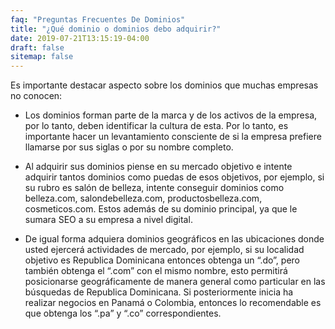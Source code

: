 ```yaml
---
faq: "Preguntas Frecuentes De Dominios"
title: "¿Qué dominio o dominios debo adquirir?"
date: 2019-07-21T13:15:19-04:00
draft: false
sitemap: false
---
```


Es importante destacar aspecto sobre los dominios que muchas empresas no conocen:

* Los dominios forman parte de la marca y de los activos de la empresa, por lo tanto, deben identificar la cultura de esta. Por lo tanto, es importante hacer un levantamiento consciente de si la empresa prefiere llamarse por sus siglas o por su nombre completo.

+ Al adquirir sus dominios piense en su mercado objetivo e intente adquirir tantos dominios como puedas de esos objetivos, por ejemplo, si su rubro es salón de belleza, intente conseguir dominios como belleza.com, salondebelleza.com, productosbelleza.com, cosmeticos.com. Estos además de su dominio principal, ya que le sumara SEO a su empresa a nivel digital.

+ De igual forma adquiera dominios geográficos en las ubicaciones donde usted ejercerá actividades de mercado, por ejemplo, si su localidad objetivo es Republica Dominicana entonces obtenga un “.do”, pero también obtenga el “.com” con el mismo nombre, esto permitirá posicionarse geográficamente de manera general como particular en las búsquedas de Republica Dominicana. Si posteriormente inicia ha realizar negocios en Panamá o Colombia, entonces lo recomendable es que obtenga los “.pa” y “.co” correspondientes.
